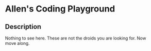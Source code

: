 # Allen's Coding Playground

## Description
Nothing to see here. These are not the droids you are looking for. Now move along.